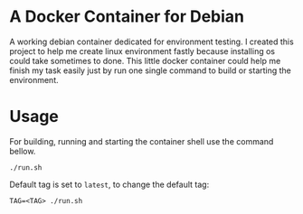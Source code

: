 # A Docker Container for Debian
A working debian container dedicated for environment testing. I created this project to help me create linux environment fastly because installing os could take sometimes to done. This little docker container could help me finish my task easily just by run one single command to build or starting the environment.

# Usage
For building, running and starting the container shell use the command bellow.
```
./run.sh
```
Default tag is set to `latest`, to change the default tag:
```
TAG=<TAG> ./run.sh
```
